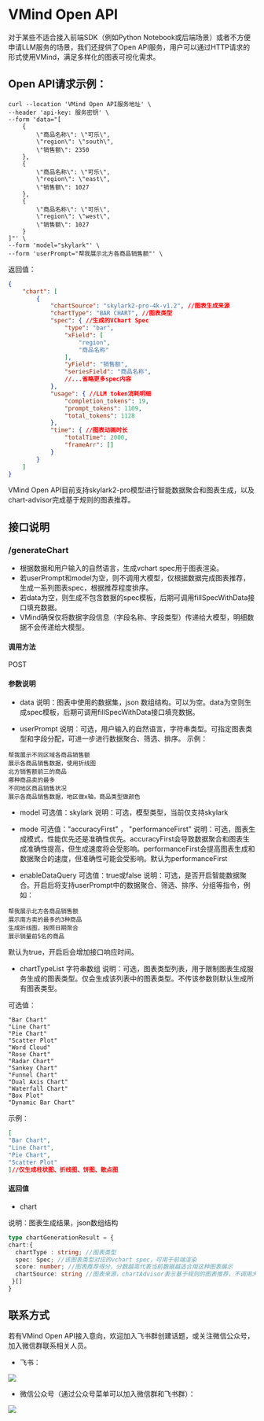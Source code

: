 # VMind Open API
对于某些不适合接入前端SDK（例如Python Notebook或后端场景）或者不方便申请LLM服务的场景，我们还提供了Open API服务，用户可以通过HTTP请求的形式使用VMind，满足多样化的图表可视化需求。

## Open API请求示例：
```curl
curl --location 'VMind Open API服务地址' \
--header 'api-key: 服务密钥' \
--form 'data="[
    {
        \"商品名称\": \"可乐\",
        \"region\": \"south\",
        \"销售额\": 2350
    },
    {
        \"商品名称\": \"可乐\",
        \"region\": \"east\",
        \"销售额\": 1027
    },
    {
        \"商品名称\": \"可乐\",
        \"region\": \"west\",
        \"销售额\": 1027
    }
]"' \
--form 'model="skylark"' \
--form 'userPrompt="帮我展示北方各商品销售额"' \
```

返回值：
```json
{
    "chart": [
        {
            "chartSource": "skylark2-pro-4k-v1.2", //图表生成来源
            "chartType": "BAR CHART", //图表类型
            "spec": { //生成的VChart Spec
                "type": "bar",
                "xField": [
                    "region",
                    "商品名称"
                ],
                "yField": "销售额",
                "seriesField": "商品名称",
                //...省略更多spec内容
            },
            "usage": { //LLM token消耗明细
                "completion_tokens": 19,
                "prompt_tokens": 1109,
                "total_tokens": 1128
            },
            "time": { //图表动画时长
                "totalTime": 2000,
                "frameArr": []
            }
        }
    ]
}
```

VMind Open API目前支持skylark2-pro模型进行智能数据聚合和图表生成，以及chart-advisor完成基于规则的图表推荐。

## 接口说明
### /generateChart
- 根据数据和用户输入的自然语言，生成vchart spec用于图表渲染。
- 若userPrompt和model为空，则不调用大模型，仅根据数据完成图表推荐，生成一系列图表spec，根据推荐程度排序。
- 若data为空，则生成不包含数据的spec模板，后期可调用fillSpecWithData接口填充数据。
- VMind确保仅将数据字段信息（字段名称、字段类型）传递给大模型，明细数据不会传递给大模型。
#### 调用方法
POST
#### 参数说明
- data
说明：图表中使用的数据集，json 数组结构。可以为空。data为空则生成spec模板，后期可调用fillSpecWithData接口填充数据。

- userPrompt
说明：可选，用户输入的自然语言，字符串类型。可指定图表类型和字段分配，可进一步进行数据聚合、筛选、排序。
示例：
```
帮我展示不同区域各商品销售额
展示各商品销售数据，使用折线图
北方销售额前三的商品
哪种商品卖的最多
不同地区商品销售状况
展示各商品销售数据，地区做x轴，商品类型做颜色
```

- model
可选值：skylark
说明：可选，模型类型，当前仅支持skylark

- mode
可选值："accuracyFirst" ， "performanceFirst"
说明：可选，图表生成模式，性能优先还是准确性优先。accuracyFirst会导致数据聚合和图表生成准确性提高，但生成速度将会受影响。performanceFirst会提高图表生成和数据聚合的速度，但准确性可能会受影响。默认为performanceFirst

- enableDataQuery
可选值：true或false
说明：可选，是否开启智能数据聚合。开启后将支持userPrompt中的数据聚合、筛选、排序、分组等指令，例如：
```
帮我展示北方各商品销售额
展示南方卖的最多的3种商品
生成折线图，按照日期聚合
展示销量前5名的商品
```
默认为true，开启后会增加接口响应时间。

- chartTypeList
字符串数组
说明：可选，图表类型列表，用于限制图表生成服务生成的图表类型。仅会生成该列表中的图表类型。不传该参数则默认生成所有图表类型。

可选值：

```
"Bar Chart"
"Line Chart"
"Pie Chart"
"Scatter Plot"
"Word Cloud"
"Rose Chart"
"Radar Chart"
"Sankey Chart"
"Funnel Chart"
"Dual Axis Chart"
"Waterfall Chart"
"Box Plot"
"Dynamic Bar Chart"
```

示例：
```json
[
"Bar Chart",
"Line Chart",
"Pie Chart",
"Scatter Plot"
]//仅生成柱状图、折线图、饼图、散点图
```

#### 返回值
- chart

说明：图表生成结果，json数组结构

```typescript
type chartGenerationResult = {
chart:{
  chartType : string; //图表类型
  spec: Spec; //该图表类型对应的vchart spec，可用于前端渲染
  score: number; //图表推荐得分，分数越高代表当前数据越适合用这种图表展示
  chartSource: string //图表来源，chartAdvisor表示基于规则的图表推荐，不调用大模型；若调用大模型完成了图表生成，则为对应的模型名
 }[]
}
```

## 联系方式
若有VMind Open API接入意向，欢迎加入飞书群创建话题，或关注微信公众号，加入微信群联系相关人员。

- 飞书：

<img src="https://lf9-dp-fe-cms-tos.byteorg.com/obj/bit-cloud/vmind/tutorials/open_api_lark_group.png" >

- 微信公众号（通过公众号菜单可以加入微信群和飞书群）：

![](http://lf9-dp-fe-cms-tos.byteorg.com/obj/bit-cloud/visactor-site/blog/a39d9483e530417ba9a780f4d079c201.gif)
